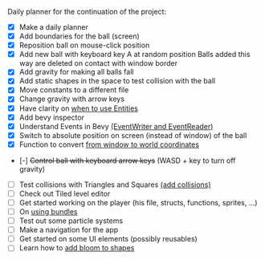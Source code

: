 Daily planner for the continuation of the project:

- [x] Make a daily planner
- [x] Add boundaries for the ball (screen)
- [x] Reposition ball on mouse-click position
- [x] Add new ball with keyboard key A at random position
        Balls added this way are deleted on contact with window border
- [x] Add gravity for making all balls fall
- [x] Add static shapes in the space to test collision with the ball
- [x] Move constants to a different file
- [x] Change gravity with arrow keys
- [x] Have clarity on [when to use Entities](https://taintedcoders.com/bevy/entities/)
- [x] Add bevy inspector
- [x] Understand Events in Bevy [(EventWriter and EventReader)](https://bevy-cheatbook.github.io/programming/events.html)
- [x] Switch to absolute position on screen (instead of window) of the ball
- [x] Function to convert [from window to world coordinates](https://stackoverflow.com/questions/64714076/how-do-i-convert-screen-space-to-world-space-coords-in-bevy-using-camera2dcompon)
- [-] ~~Control ball with keyboard arrow keys~~ (WASD + key to turn off gravity)
- [ ] Test collisions with Triangles and Squares [(add collisions)](https://kishimotostudios.com/articles/aabb_collision/)
- [ ] Check out Tiled level editor
- [ ] Get started working on the player (his file, structs, functions, sprites, ...)
- [ ] On [using bundles](https://bevy-cheatbook.github.io/programming/bundle.html)
- [ ] Test out some particle systems
- [ ] Make a navigation for the app
- [ ] Get started on some UI elements (possibly reusables) 
- [ ] Learn how to [add bloom to shapes](https://bevyengine.org/examples/2d-rendering/bloom-2d/)
